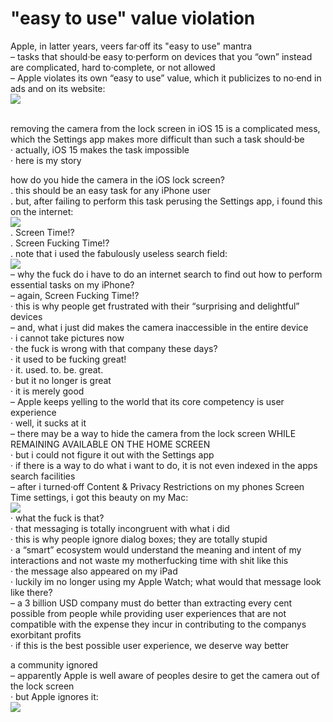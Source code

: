 # "easy to use" value violation

Apple, in latter years, veers far·off its "easy to use" mantra  
– tasks that should·be easy to·perform on devices that you “own” instead are complicated, hard to·complete, or not allowed  
– Apple violates its own “easy to use” value, which it publicizes to no·end in ads and on its website:  
![](_images/apple-make_it_simple.png)  
&nbsp;

removing the camera from the lock screen in iOS 15 is a complicated mess, which the Settings app makes more difficult than such a task should·be  
· actually, iOS 15 makes the task impossible  
· here is my story  

how do you hide the camera in the iOS lock screen?  
. this should be an easy task for any iPhone user  
. but, after failing to perform this task perusing the Settings app, i found this on the internet:  
![](_images/google_search-ios_remove_camera_from_lock_screen.png)  
. Screen Time!?  
. Screen Fucking Time!?  
. note that i used the fabulously useless search field:  
![](_images/ios-settings-search-lock_camera.png)  
– why the fuck do i have to do an internet search to find out how to perform essential tasks on my iPhone?  
– again, Screen Fucking Time!?  
· this is why people get frustrated with their “surprising and delightful” devices  
– and, what i just did makes the camera inaccessible in the entire device  
· i cannot take pictures now  
· the fuck is wrong with that company these days?  
· it used to be fucking great!  
· it. used. to. be. great.  
· but it no longer is great  
· it is merely good  
– Apple keeps yelling to the world that its core competency is user experience  
· well, it sucks at it  
– there may be a way to hide the camera from the lock screen WHILE REMAINING AVAILABLE ON THE HOME SCREEN  
· but i could not figure it out with the Settings app  
· if there is a way to do what i want to do, it is not even indexed in the apps search facilities  
– after i turned·off Content & Privacy Restrictions on my phones Screen Time settings, i got this beauty on my Mac:  
![](_images/mac-after_turning·off_content_and_privacy_restrictions.png)  
· what the fuck is that?  
· that messaging is totally incongruent with what i did  
· this is why people ignore dialog boxes; they are totally stupid  
· a “smart” ecosystem would understand the meaning and intent of my interactions and not waste my motherfucking time with shit like this  
· the message also appeared on my iPad   
· luckily im no longer using my Apple Watch; what would that message look like there?  
– a 3 billion USD company must do better than extracting every cent possible from people while providing user experiences that are not compatible with the expense they incur in contributing to the companys exorbitant profits  
· if this is the best possible user experience, we deserve way better  

a community ignored  
– apparently Apple is well aware of peoples desire to get the camera out of the lock screen  
· but Apple ignores it:  
![](_images/apple_community-no_camera_on_lock_screen-ignored.png)  
&nbsp;

